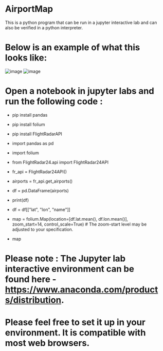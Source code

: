 # AirportMap
This is a python program that can be run in a jupyter interactive lab and can also be verified in a python interpreter.

# Below is an example of what this looks like:

![image](https://user-images.githubusercontent.com/101802030/183252346-dd73c805-b1ed-4cde-9514-3dadcbc2984e.png)
![image](https://user-images.githubusercontent.com/101802030/183252293-65eb58e7-ffad-4283-b88e-ed42e9c6c3ab.png)

# Open a notebook in jupyter labs and run the following code :

- pip install pandas
- pip install folium
- pip install FlightRadarAPI

- import pandas as pd
- import folium
- from FlightRadar24.api import FlightRadar24API

- fr_api = FlightRadar24API()
- airports = fr_api.get_airports()
- df = pd.DataFrame(airports)
- print(df)

- df = df[["lat", "lon", "name"]]
- map = folium.Map(location=[df.lat.mean(), df.lon.mean()], zoom_start=14, control_scale=True) # The zoom-start level may be adjusted to your specification.
- map

# Please note : The Jupyter lab interactive environment can be found here - https://www.anaconda.com/products/distribution.
# Please feel free to set it up in your environment. It is compatible with most web browsers.
